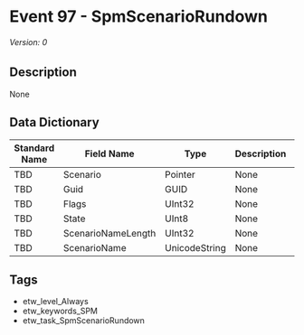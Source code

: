 # Event 97 - SpmScenarioRundown
###### Version: 0

## Description
None

## Data Dictionary
|Standard Name|Field Name|Type|Description|Sample Value|
|---|---|---|---|---|
|TBD|Scenario|Pointer|None|`None`|
|TBD|Guid|GUID|None|`None`|
|TBD|Flags|UInt32|None|`None`|
|TBD|State|UInt8|None|`None`|
|TBD|ScenarioNameLength|UInt32|None|`None`|
|TBD|ScenarioName|UnicodeString|None|`None`|

## Tags
* etw_level_Always
* etw_keywords_SPM
* etw_task_SpmScenarioRundown